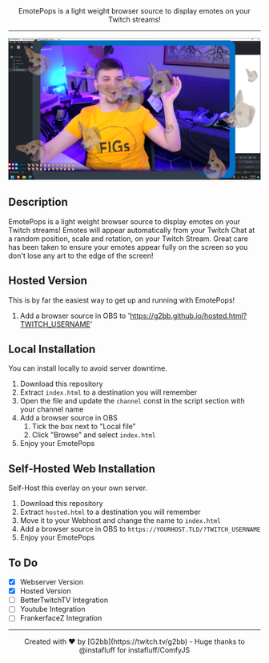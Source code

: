 <center>EmotePops is a light weight browser source to display emotes on your Twitch streams!</center>

---

![Preview Image](preview.png)

## Description
EmotePops is a light weight browser source to display emotes on your Twitch streams! Emotes will appear automatically from your Twitch Chat at a random position, scale and rotation, on your Twitch Stream. Great care has been taken to ensure your emotes appear fully on the screen so you don't lose any art to the edge of the screen!

## Hosted Version
This is by far the easiest way to get up and running with EmotePops!
1. Add a browser source in OBS to 'https://g2bb.github.io/hosted.html?TWITCH_USERNAME'

## Local Installation
You can install locally to avoid server downtime.
1. Download this repository
2. Extract `index.html` to a destination you will remember
3. Open the file and update the `channel` const in the script section with your channel name
4. Add a browser source in OBS
    1. Tick the box next to "Local file"
    2. Click "Browse" and select `index.html`
5. Enjoy your EmotePops

## Self-Hosted Web Installation
Self-Host this overlay on your own server.
1. Download this repository
2. Extract `hosted.html` to a destination you will remember
3. Move it to your Webhost and change the name to `index.html`
4. Add a browser source in OBS to `https://YOURHOST.TLD/?TWITCH_USERNAME`
5. Enjoy your EmotePops

## To Do
- [x] Webserver Version
- [X] Hosted Version
- [ ] BetterTwitchTV Integration
- [ ] Youtube Integration
- [ ] FrankerfaceZ Integration

---
<center>Created with ❤️ by [G2bb](https://twitch.tv/g2bb) - Huge thanks to @instafluff for instafluff/ComfyJS</center>
